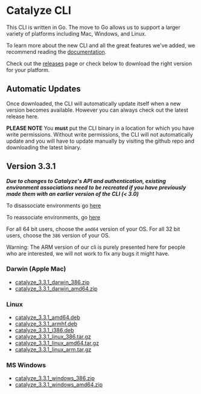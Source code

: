 # Catalyze CLI

This CLI is written in Go. The move to Go allows us to support a larger variety of platforms including Mac, Windows, and Linux.

To learn more about the new CLI and all the great features we've added, we recommend reading the [documentation](https://resources.catalyze.io/paas/paas-cli-reference/).

Check out the [releases](https://github.com/catalyzeio/cli/releases) page or check below to download the right version for your platform.

## Automatic Updates

Once downloaded, the CLI will automatically update itself when a new version becomes available. However you can always check out the latest release here.

**PLEASE NOTE** You **must** put the CLI binary in a location for which you have write permissions. Without write permissions, the CLI will not automatically update and you will have to update manually by visiting the github repo and downloading the latest binary.

## Version 3.3.1

***Due to changes to Catalyze's API and authentication, existing environment associations need to be recreated if you have previously made them with an earlier version of the CLI (< 3.0)***

To disassociate environments go [here](https://resources.catalyze.io/paas/paas-cli-reference/disassociate/)

To reassociate environments, go [here](https://resources.catalyze.io/paas/paas-cli-reference/associate/)

For all 64 bit users, choose the `amd64` version of your OS. For all 32 bit users, choose the `386` version of your OS.

Warning: The ARM version of our cli is purely presented here for people who are interested, we will not work to fix any bugs it might have.

### Darwin (Apple Mac)

 * [catalyze\_3.3.1\_darwin\_386.zip](https://github.com/catalyzeio/cli/releases/download/3.3.1/catalyze_3.3.1_darwin_386.zip)
 * [catalyze\_3.3.1\_darwin\_amd64.zip](https://github.com/catalyzeio/cli/releases/download/3.3.1/catalyze_3.3.1_darwin_amd64.zip)

### Linux

 * [catalyze\_3.3.1\_amd64.deb](https://github.com/catalyzeio/cli/releases/download/3.3.1/catalyze_3.3.1_amd64.deb)
 * [catalyze\_3.3.1\_armhf.deb](https://github.com/catalyzeio/cli/releases/download/3.3.1/catalyze_3.3.1_armhf.deb)
 * [catalyze\_3.3.1\_i386.deb](https://github.com/catalyzeio/cli/releases/download/3.3.1/catalyze_3.3.1_i386.deb)
 * [catalyze\_3.3.1\_linux\_386.tar.gz](https://github.com/catalyzeio/cli/releases/download/3.3.1/catalyze_3.3.1_linux_386.tar.gz)
 * [catalyze\_3.3.1\_linux\_amd64.tar.gz](https://github.com/catalyzeio/cli/releases/download/3.3.1/catalyze_3.3.1_linux_amd64.tar.gz)
 * [catalyze\_3.3.1\_linux\_arm.tar.gz](https://github.com/catalyzeio/cli/releases/download/3.3.1/catalyze_3.3.1_linux_arm.tar.gz)

### MS Windows

 * [catalyze\_3.3.1\_windows\_386.zip](https://github.com/catalyzeio/cli/releases/download/3.3.1/catalyze_3.3.1_windows_386.zip)
 * [catalyze\_3.3.1\_windows\_amd64.zip](https://github.com/catalyzeio/cli/releases/download/3.3.1/catalyze_3.3.1_windows_amd64.zip)
